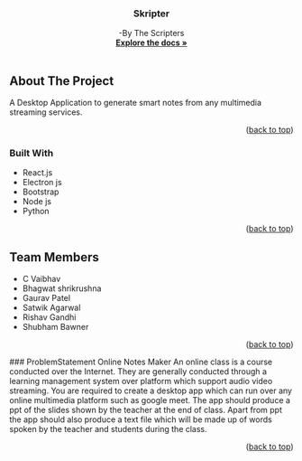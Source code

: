 <h3 align="center">Skripter</h3>
  <p align="center">
    -By The Scripters
    <br />
    <a href="https://github.com/krishna-NIT/al-note-maker"><strong>Explore the docs »</strong></a>
    <br />
    <br />

<!-- ABOUT THE PROJECT -->
## About The Project


A Desktop Application to generate smart notes from any multimedia streaming services.

<p align="right">(<a href="#readme-top">back to top</a>)</p>



### Built With

* React.js
* Electron js
* Bootstrap
* Node js
* Python


<p align="right">(<a href="#readme-top">back to top</a>)</p>



<!-- GETTING STARTED -->
## Team Members
- C Vaibhav
- Bhagwat shrikrushna
- Gaurav Patel
- Satwik Agarwal
- Rishav Gandhi
- Shubham Bawner

<p align="right">(<a href="#readme-top">back to top</a>)</p>
### ProblemStatement
Online Notes Maker
An online class is a course conducted over the Internet. They are generally conducted through a learning management system over platform which support audio video streaming. You are required to create a desktop app which can run over any online multimedia platform such as google meet. The app should produce a ppt of the slides shown by the teacher at the end of class. Apart from ppt the app should also produce a text file which will be made up of words spoken by the teacher and students during the class.

<p align="right">(<a href="#readme-top">back to top</a>)</p>